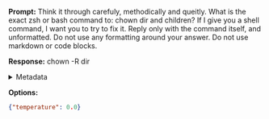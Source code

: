 **Prompt:**
Think it through carefuly, methodically and queitly. What is the exact zsh or bash command to: chown dir and children? If I give you a shell command, I want you to try to fix it. Reply only with the command itself, and unformatted. Do not use any formatting around your answer. Do not use markdown or code blocks.

**Response:**
chown -R dir

<details><summary>Metadata</summary>

- Duration: 886 ms
- Datetime: 2023-08-06T15:21:37.361431
- Model: gpt-3.5-turbo-0613

</details>

**Options:**
```json
{"temperature": 0.0}
```

